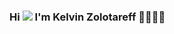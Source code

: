 ### Hi <img src="{https://raw.githubusercontent.com/kaueMarques/kaueMarques/master/hi.gif}" /> I'm Kelvin Zolotareff 👨🏻‍💻✨

<!--


🚀 - 
-->
